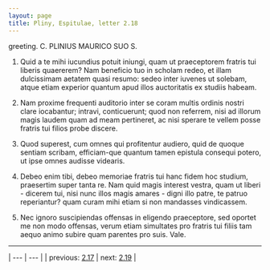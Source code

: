 ```yaml
---
layout: page
title: Pliny, Espitulae, letter 2.18
---
```


greeting. C. PLINIUS MAURICO SUO S.



1. Quid a te mihi iucundius potuit iniungi, quam ut praeceptorem fratris tui liberis quaererem? Nam beneficio tuo in scholam redeo, et illam dulcissimam aetatem quasi resumo: sedeo inter iuvenes ut solebam, atque etiam experior quantum apud illos auctoritatis ex studiis habeam.



2. Nam proxime frequenti auditorio inter se coram multis ordinis nostri clare iocabantur; intravi, conticuerunt; quod non referrem, nisi ad illorum magis laudem quam ad meam pertineret, ac nisi sperare te vellem posse fratris tui filios probe discere.



3. Quod superest, cum omnes qui profitentur audiero, quid de quoque sentiam scribam, efficiam-que quantum tamen epistula consequi potero, ut ipse omnes audisse videaris.



4. Debeo enim tibi, debeo memoriae fratris tui hanc fidem hoc studium, praesertim super tanta re. Nam quid magis interest vestra, quam ut liberi - dicerem tui, nisi nunc illos magis amares - digni illo patre, te patruo reperiantur? quam curam mihi etiam si non mandasses vindicassem.



5. Nec ignoro suscipiendas offensas in eligendo praeceptore, sed oportet me non modo offensas, verum etiam simultates pro fratris tui filiis tam aequo animo subire quam parentes pro suis. Vale.



---

| --- | --- |
| previous: [2.17](../2.17/) | next: [2.19](../2.19/) |